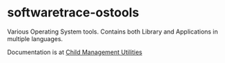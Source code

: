 # softwaretrace-ostools
Various Operating System tools. Contains both Library and Applications in multiple languages.

Documentation is at [Child Management Utilities](doc/childmgt_c/html/index.html)
